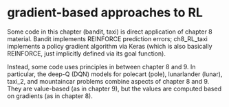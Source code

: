 
# gradient-based approaches to RL

Some code in this chapter (bandit, taxi) is direct application of chapter 8 material. Bandit implements REINFORCE prediction errors; ch8_RL_taxi implements a policy gradient algorithm via Keras (which is also basically REINFORCE, just implicitly defined via its goal function).

Instead, some code uses principles in between chapter 8 and 9. In particular, the deep-Q (DQN) models for polecart (pole), lunarlander (lunar), taxi_2, and mountaincar problems combine aspects of chapter 8 and 9. They are value-based (as in chapter 9), but the values are computed based on gradients (as in chapter 8).

